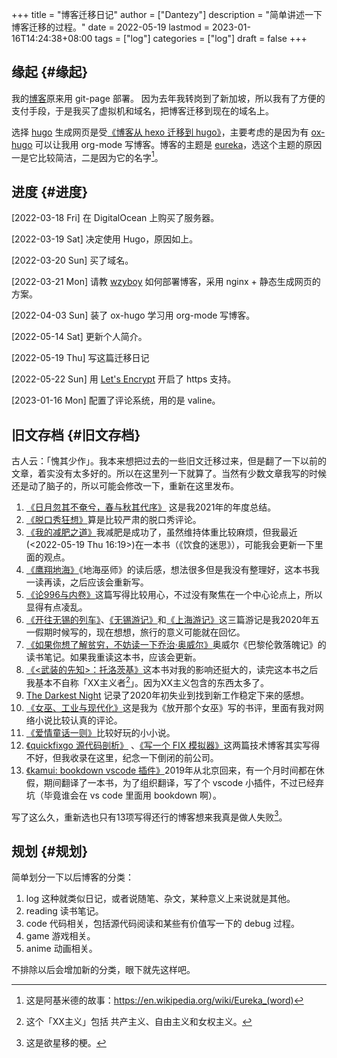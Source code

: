 +++
title = "博客迁移日记"
author = ["Dantezy"]
description = "简单讲述一下博客迁移的过程。"
date = 2022-05-19
lastmod = 2023-01-16T14:24:38+08:00
tags = ["log"]
categories = ["log"]
draft = false
+++
## 缘起 {#缘起}

我的[博客](https://zhangyet.github.io/)原来用 git-page 部署。 因为去年我转岗到了新加坡，所以我有了方便的支付手段，于是我买了虚拟机和域名，把博客迁移到现在的域名上。

选择 [hugo](https://gohugo.io/) 生成网页是受[《博客从 hexo 迁移到 hugo》](https://zilongshanren.com/post/move-from-hexo-to-hugo/)，主要考虑的是因为有 [ox-hugo](https://ox-hugo.scripter.co/) 可以让我用 org-mode 写博客。博客的主题是 [eureka](https://github.com/wangchucheng/hugo-eureka)，选这个主题的原因一是它比较简洁，二是因为它的名字[^fn:1]。


## 进度 {#进度}

<span class="timestamp-wrapper"><span class="timestamp">[2022-03-18 Fri] </span></span> 在 DigitalOcean 上购买了服务器。

<span class="timestamp-wrapper"><span class="timestamp">[2022-03-19 Sat] </span></span> 决定使用 Hugo，原因如上。

<span class="timestamp-wrapper"><span class="timestamp">[2022-03-20 Sun] </span></span> 买了域名。

<span class="timestamp-wrapper"><span class="timestamp">[2022-03-21 Mon] </span></span> 请教 [wzyboy](https://wzyboy.im/) 如何部署博客，采用 nginx + 静态生成网页的方案。

<span class="timestamp-wrapper"><span class="timestamp">[2022-04-03 Sun] </span></span> 装了 ox-hugo 学习用 org-mode 写博客。

<span class="timestamp-wrapper"><span class="timestamp">[2022-05-14 Sat] </span></span> 更新个人简介。

<span class="timestamp-wrapper"><span class="timestamp">[2022-05-19 Thu] </span></span> 写这篇迁移日记

<span class="timestamp-wrapper"><span class="timestamp">[2022-05-22 Sun] </span></span> 用 [Let's Encrypt](https://letsencrypt.org/) 开启了 https 支持。

<span class="timestamp-wrapper"><span class="timestamp">[2023-01-16 Mon] </span></span> 配置了评论系统，用的是 valine。


## 旧文存档 {#旧文存档}

古人云：「愧其少作」。我本来想把过去的一些旧文迁移过来，但是翻了一下以前的文章，着实没有太多好的。所以在这里列一下就算了。当然有少数文章我写的时候还是动了脑子的，所以可能会修改一下，重新在这里发布。

1.  [《日月忽其不奄兮，春与秋其代序》](https://zhangyet.github.io/archivers/summary2021) 这是我2021年的年度总结。
2.  [《脱口秀狂想》](https://zhangyet.github.io/archivers/talkshow)算是比较严肃的脱口秀评论。
3.  [《我的减肥之道》](https://zhangyet.github.io/archivers/my-way-to-weight-loss)我减肥是成功了，虽然维持体重比较麻烦，但我最近(<span class="timestamp-wrapper"><span class="timestamp">&lt;2022-05-19 Thu 16:19&gt;</span></span>)在一本书（《饮食的迷思》），可能我会更新一下里面的观点。
4.  [《鹰翔地海》](https://zhangyet.github.io/archivers/a-wizard-of-earthsea)《地海巫师》的读后感，想法很多但是我没有整理好，这本书我一读再读，之后应该会重新写。
5.  [《论996与内卷》](https://zhangyet.github.io/archivers/on-996-and-involution)这篇写得比较用心，不过没有聚焦在一个中心论点上，所以显得有点凌乱。
6.  [《开往无锡的列车》](https://zhangyet.github.io/archivers/the-train-to-wuxi)、[《无锡游记》](https://zhangyet.github.io/archivers/wuxi)和[《上海游记》](https://zhangyet.github.io/archivers/shanghai)这三篇游记是我2020年五一假期时候写的，现在想想，旅行的意义可能就在回忆。
7.  [《如果你想了解贫穷，不妨读一下乔治·奥威尔》](https://zhangyet.github.io/archivers/down-and-out-in-Paris-and-London)奥威尔《巴黎伦敦落魄记》的读书笔记。如果我重读这本书，应该会更新。
8.  [《&lt;武装的先知&gt;：托洛茨基》](https://zhangyet.github.io/archivers/the-prohet-armed)这本书对我的影响还挺大的，读完这本书之后我基本不自称「XX主义者[^fn:2]」。因为XX主义包含的东西太多了。
9.  [The Darkest Night](https://zhangyet.github.io/archivers/blackest-night) 记录了2020年初失业到找到新工作稳定下来的感想。
10. [《女巫、工业与现代化》](https://zhangyet.github.io/archivers/release-the-witch)这是我为《放开那个女巫》写的书评，里面有我对网络小说比较认真的评论。
11. [《爱情童话一则》](https://zhangyet.github.io/archivers/fairy-tale)比较好玩的小小说。
12. [《quickfixgo 源代码剖析》](https://zhangyet.github.io/archivers/quickfixgo) 、[《写一个 FIX 模拟器》](https://zhangyet.github.io/archivers/fix_simulator)这两篇技术博客其实写得不好，但我收录在这里，纪念一下倒闭的前公司。
13. [《kamui: bookdown vscode 插件》](https://zhangyet.github.io/archivers/kamui)2019年从北京回来，有一个月时间都在休假，期间翻译了一本书，为了组织翻译，写了个 vscode 小插件，不过已经弃坑（毕竟谁会在 vs code 里面用 bookdown 啊）。

写了这么久，重新选也只有13项写得还行的博客想来我真是做人失败[^fn:3]。


## 规划 {#规划}

简单划分一下以后博客的分类：

1.  log 这种就类似日记，或者说随笔、杂文，某种意义上来说就是其他。
2.  reading 读书笔记。
3.  code 代码相关，包括源代码阅读和某些有价值写一下的 debug 过程。
4.  game 游戏相关。
5.  anime 动画相关。

不排除以后会增加新的分类，眼下就先这样吧。

[^fn:1]: 这是阿基米德的故事：<https://en.wikipedia.org/wiki/Eureka_(word)>
[^fn:2]: 这个「XX主义」包括 共产主义、自由主义和女权主义。
[^fn:3]: 这是欲星移的梗。
